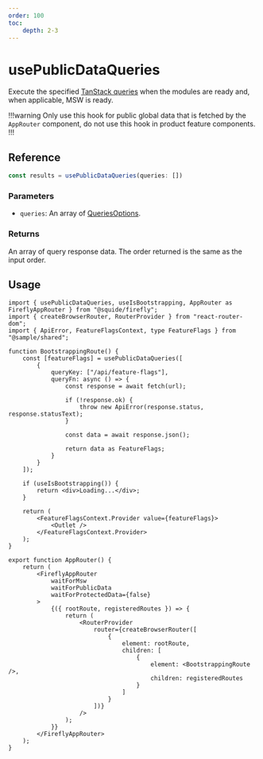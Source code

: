 ```yaml
---
order: 100
toc:
    depth: 2-3
---
```


# usePublicDataQueries

Execute the specified [TanStack queries](https://tanstack.com/query/latest/docs/framework/react/reference/useQueries) when the modules are ready and, when applicable, MSW is ready.

!!!warning
Only use this hook for public global data that is fetched by the `AppRouter` component, do not use this hook in product feature components.
!!!

## Reference

```ts
const results = usePublicDataQueries(queries: [])
```

### Parameters

- `queries`: An array of [QueriesOptions](https://tanstack.com/query/latest/docs/framework/react/reference/useQueries).

### Returns

An array of query response data. The order returned is the same as the input order.

## Usage

```tsx !#6-21,38 host/src/AppRouter.tsx
import { usePublicDataQueries, useIsBootstrapping, AppRouter as FireflyAppRouter } from "@squide/firefly";
import { createBrowserRouter, RouterProvider } from "react-router-dom";
import { ApiError, FeatureFlagsContext, type FeatureFlags } from "@sample/shared";

function BootstrappingRoute() {
    const [featureFlags] = usePublicDataQueries([
        {
            queryKey: ["/api/feature-flags"],
            queryFn: async () => {
                const response = await fetch(url);

                if (!response.ok) {
                    throw new ApiError(response.status, response.statusText);
                }

                const data = await response.json();

                return data as FeatureFlags;
            }
        }
    ]);

    if (useIsBootstrapping()) {
        return <div>Loading...</div>;
    }

    return (
        <FeatureFlagsContext.Provider value={featureFlags}>
            <Outlet />
        </FeatureFlagsContext.Provider>
    );
}

export function AppRouter() {
    return (
        <FireflyAppRouter 
            waitForMsw
            waitForPublicData
            waitForProtectedData={false}
        >
            {({ rootRoute, registeredRoutes }) => {
                return (
                    <RouterProvider
                        router={createBrowserRouter([
                            {
                                element: rootRoute,
                                children: [
                                    {
                                        element: <BootstrappingRoute />,
                                        children: registeredRoutes
                                    }
                                ]
                            }
                        ])}
                    />
                );
            }}
        </FireflyAppRouter>
    );
}
```
